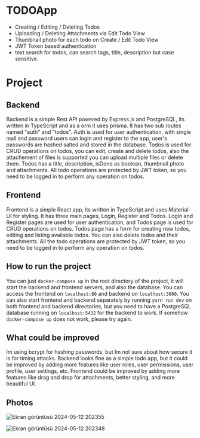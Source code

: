 # TODOApp

- Creating / Editing / Deleting Todos
- Uploading / Deleting Attachments via Edit Todo View
- Thumbnail photo for each todo on Create / Edit Todo View
- JWT Token based authentication
- text search for todos, can search tags, title, description but case sensitive.

# Project

## Backend
Backend is a simple Rest API powered by Express.js and PostgreSQL, its written in TypeScript and as a orm it uses prisma. It has two sub routes named "auth" and "todos". Auth is used for user authentication, with single mail and password users can login and register to the app, user's passwords are hashed salted and stored in the database. Todos is used for CRUD operations on todos, you can edit, create and delete todos, also the attachement of files is supported you can upload multiple files or delete them. Todos has a title, description, isDone as boolean, thumbnail photo and attachments. All todo operations are protected by JWT token, so you need to be logged in to perform any operation on todos.

## Frontend
Frontend is a simple React app, its written in TypeScript and uses Material-UI for styling. It has three main pages, Login, Register and Todos. Login and Register pages are used for user authentication, and Todos page is used for CRUD operations on todos. Todos page has a form for creating new todos, editing and listing available todos. You can also delete todos and their attachments. All the todo operations are protected by JWT token, so you need to be logged in to perform any operation on todos.


## How to run the project
You can just `docker-compose up` in the root directory of the project, it will start the backend and frontend servers, and also the database. You can access the frontend on `localhost:80` and backend on `localhost:3000`. You can also start frontend and backend separately by running `yarn run dev` on both frontend and backend directories, but you need to have a PostgreSQL database running on `localhost:5432` for the backend to work. If somehow `docker-compose up` does not work, please try again.

## What could be improved
Im using bcrypt for hashing passwords, but Im not sure about how secure it is for timing attacks. Backend looks fine as a simple todo app, but it could be improved by adding more features like user roles, user permissions, user profile, user settings, etc. Frontend could be improved by adding more features like drag and drop for attachments, better styling, and more beautiful UI.

## Photos

![Ekran görüntüsü 2024-05-12 202355](https://github.com/ahmtcn123/TaskProject/assets/26122392/158c988b-1ac7-4346-a8dd-8608751a193b)

![Ekran görüntüsü 2024-05-12 202348](https://github.com/ahmtcn123/TaskProject/assets/26122392/407a41e3-fdd6-40f6-845d-025faa5675b1)
